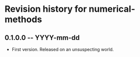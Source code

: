 # Revision history for numerical-methods

## 0.1.0.0 -- YYYY-mm-dd

* First version. Released on an unsuspecting world.
